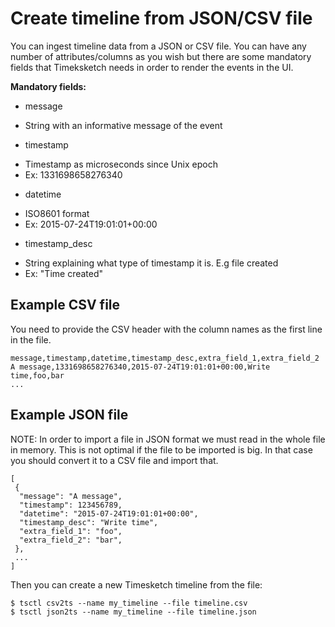 # Create timeline from JSON/CSV file

You can ingest timeline data from a JSON or CSV file. You can have any number of attributes/columns as you wish but there are some mandatory fields that Timeksketch needs in order to render the events in the UI.

**Mandatory fields:**
* message
 - String with an informative message of the event
* timestamp
 - Timestamp as microseconds since Unix epoch
 - Ex: 1331698658276340
* datetime
 - ISO8601 format
 - Ex: 2015-07-24T19:01:01+00:00
* timestamp_desc
 - String explaining what type of timestamp it is. E.g file created
 - Ex: "Time created"

## Example CSV file
You need to provide the CSV header with the column names as the first line in the file.

    message,timestamp,datetime,timestamp_desc,extra_field_1,extra_field_2
    A message,1331698658276340,2015-07-24T19:01:01+00:00,Write time,foo,bar
    ...


## Example JSON file
NOTE: In order to import a file in JSON format we must read in the whole file in memory. This is not optimal if the file to be imported is big. In that case you should convert it to a CSV file and import that.

    [
     {
      "message": "A message",
      "timestamp": 123456789,
      "datetime": "2015-07-24T19:01:01+00:00",
      "timestamp_desc": "Write time",
      "extra_field_1": "foo",
      "extra_field_2": "bar",
     },
     ...
    ]

Then you can create a new Timesketch timeline from the file:

    $ tsctl csv2ts --name my_timeline --file timeline.csv
    $ tsctl json2ts --name my_timeline --file timeline.json
